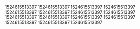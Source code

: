 1524615513397
1524615513397
1524615513397
1524615513397
1524615513397
1524615513397
1524615513397
1524615513397
1524615513397
1524615513397
1524615513397
1524615513397
1524615513397
1524615513397
1524615513397